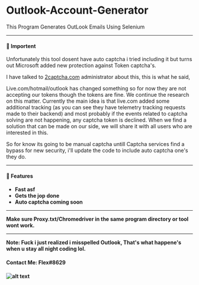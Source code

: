# Outlook-Account-Generator

This Program Generates OutLook Emails Using Selenium

---
<h4>📕 Importent</h4>

Unfortunately this tool dosent have auto captcha i tried including it but turns out Microsoft added new protection against Token captcha's.

I have talked to [2captcha.com](https://2captcha.com/enterpage) administrator about this, this is what he said, 

Live.com/hotmail/outlook has changed something so for now they are not accepting our tokens though the tokens are fine.
We continue the research on this matter. Currently the main idea is that live.com added some additional tracking (as you can see they have telemetry tracking requests made to their backend) and most probably if the events related to captcha solving are not happening, any captcha token is declined. When we find a solution that can be made on our side, we will share it with all users who are interested in this.

So for know its going to be manual captcha untill Captcha services find a bypass for new security, i'll update the code to include auto captcha one's they do.

---

<h4> 🔑 Features <h4> 

<!-- BLOG-POST-LIST:START -->
  - Fast asf
  - Gets the jop done 
  - Auto captcha coming soon 
<!-- BLOG-POST-LIST:END -->
  
  ---
  
  Make sure Proxy.txt/Chromedriver in the same program directory or tool wont work.
  
  ---
  
  Note: Fuck i just realized i misspelled Outlook, That's what happene's when u stay all night coding lol.
  
  
  <h4> Contact Me: Flex#8629 <h4>
    
![alt text](https://cdn.discordapp.com/attachments/899424300120027216/940392757464277063/out.png)    
    






